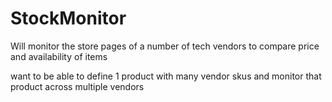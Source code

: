 # StockMonitor

Will monitor the store pages of a number of tech vendors to compare price and availability of items

want to be able to define 1 product with many vendor skus and monitor that product across multiple vendors
